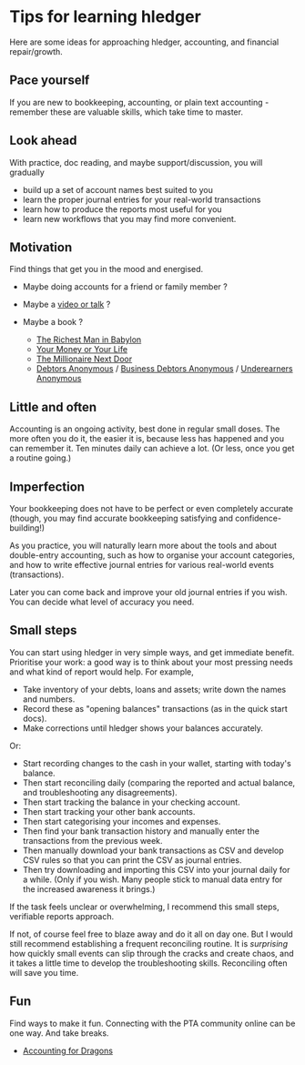 # Tips for learning hledger

<div class=pagetoc>

<!-- toc -->
</div>

Here are some ideas for approaching hledger, accounting, and financial repair/growth.

## Pace yourself

If you are new to bookkeeping, accounting, or plain text accounting -
remember these are valuable skills, which take time to master.

## Look ahead

With practice, doc reading, and maybe support/discussion, you will gradually
- build up a set of account names best suited to you
- learn the proper journal entries for your real-world transactions
- learn how to produce the reports most useful for you
- learn new workflows that you may find more convenient.
<!-- - learn how to prevent, detect and fix errors quickly -->

## Motivation

Find things that get you in the mood and energised. 
<!-- - Maybe a pile of bills ? -->
- Maybe doing accounts for a friend or family member ?
- Maybe a [video or talk](videos.md) ?
- Maybe a book ?

  - [The Richest Man in Babylon](https://forum.plaintextaccounting.org/t/the-richest-man-in-babylon/396)
  - [Your Money or Your Life](https://yourmoneyoryourlife.com)
  - [The Millionaire Next Door](https://en.wikipedia.org/wiki/The_Millionaire_Next_Door)
  - [Debtors Anonymous](https://debtorsanonymous.org) /
    [Business Debtors Anonymous](https://debtorsanonymous.org/getting-started/business-debtors-anonymous/) /
    [Underearners Anonymous](https://www.underearnersanonymous.org)


## Little and often

Accounting is an ongoing activity, best done in regular small doses.
The more often you do it, the easier it is, because less has happened and you can remember it.
Ten minutes daily can achieve a lot. (Or less, once you get a routine going.)

## Imperfection

Your bookkeeping does not have to be perfect or even completely accurate
(though, you may find accurate bookkeeping satisfying and confidence-building!)

As you practice, you will naturally learn more about the tools and
about double-entry accounting,
such as how to organise your account categories,
and how to write effective journal entries for various real-world events (transactions).

Later you can come back and improve your old journal entries if you wish.
You can decide what level of accuracy you need.

## Small steps

<!-- just keep taking small steps - pretty soon you'll be much further along. -->

You can start using hledger in very simple ways, and get immediate benefit.
Prioritise your work: a good way is to think about your most pressing needs and what kind of report would help.
For example,

- Take inventory of your debts, loans and assets; write down the names and numbers.
- Record these as "opening balances" transactions (as in the quick start docs).
- Make corrections until hledger shows your balances accurately.

Or:

- Start recording changes to the cash in your wallet, starting with today's balance.
- Then start reconciling daily (comparing the reported and actual balance, and troubleshooting any disagreements).
- Then start tracking the balance in your checking account.
- Then start tracking your other bank accounts.
- Then start categorising your incomes and expenses.
- Then find your bank transaction history and manually enter the transactions from the previous week.
- Then manually download your bank transactions as CSV and develop CSV rules so that you can print the CSV as journal entries.
- Then try downloading and importing this CSV into your journal daily for a while.
  (Only if you wish. Many people stick to manual data entry for the increased awareness it brings.)

If the task feels unclear or overwhelming, I recommend this small steps, verifiable reports approach.

If not, of course feel free to blaze away and do it all on day one.
But I would still recommend establishing a frequent reconciling routine.
It is *surprising* how quickly small events can slip through the cracks and create chaos,
and it takes a little time to develop the troubleshooting skills.
Reconciling often will save you time.

<!--
Notes

I'll throw out the obvious: read the docs at hledger.org. Particularly the reference manuals for hledger and hledger-web - these are also available as local man pages and info manuals - but hledger.org has them with useful hyperlinks, and has additional docs such as FAQ, Cookbook and Developer docs. Clearly you shouldn't have to read this.. library.. up front, but at least survey everything, including the tables of contents, to get a sense of where things are.
There's also a Videos page; and at https://plaintextaccounting.org/#articles-blog-posts , many bite-sized blog posts. These can be a nice alternative when reading docs gets boring.
There's a lot of rabbit holes you can go down when learning PTA, so setting some goals and managing your focus is helpful. Lisp, Haskell and Emacs are also big topics and definitely not needed for hledger use, though very fun and worthwhile in themselves.
You can always browse the mail list archives for past discussions that look interesting. And I will always recommend joining the hledger chat - a little bit of a hoop but not much. Checking the discussion there once in a while, or asking when you get stuck, can save a lot of time.
(answer to:
 B: I am not a coder/programmer/software professional—just a numbers-inclined user who is old enough to remember pre-GUI computing, appreciates the philosophy of plain text accounting, and had dabbled with code (Processing, Arduino, and HTML/CSS once upon a time).
 ...
 Now, I’m wondering if anyone here could offer some guidance towards a strategic course of study that would help me get the most out of hledger? Should I learn Lisp? Haskell? Maybe focus on understanding how to use Emacs?
 I do believe that continued use of hledger will drive more learning (It already has!) but I can’t help but think that troubleshooting as questions and issues arise isn’t the only (or most effective) way. There’s a lot of lingo, terms—a whole universe truly—that is new to me and I’m curious now that I have arrived where others might recommend I start to get a better sense of the lay of the land so to speak.
)

-->

## Fun

Find ways to make it fun. Connecting with the PTA community online can be one way. And take breaks.

- [Accounting for Dragons](https://podcastle.org/2009/10/09/pc-miniature-38-accounting-for-dragons)

